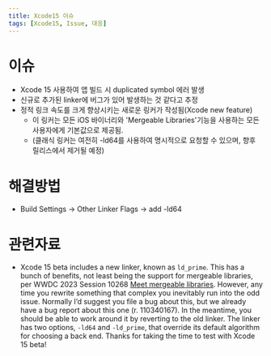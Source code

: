 ```yaml
---
title: Xcode15 이슈 
tags: [Xcode15, Issue, 대응]
---
```


# 이슈

- Xcode 15 사용하여 앱 빌드 시 duplicated symbol 에러 발생
- 신규로 추가된 linker에 버그가 있어 발생하는 것 같다고 추정
- 정적 링크 속도를 크게 향상시키는 새로운 링커가 작성됨(Xcode new feature)
    - 이 링커는 모든 iOS 바이너리와 'Mergeable Libraries'기능을 사용하는 모든 사용자에게 기본값으로 제공됨.
    - (클래식 링커는 여전히 -ld64를 사용하여 명시적으로 요청할 수 있으며, 향후 릴리스에서 제거될 예정)

# 해결방법

- Build Settings → Other Linker Flags → add -ld64

# 관련자료
- Xcode 15 beta includes a new linker, known as `ld_prime`. This has a bunch of benefits, not least being the support for mergeable libraries, per WWDC 2023 Session 10268 [Meet mergeable libraries](https://developer.apple.com/videos/play/wwdc2023/10268/). However, any time you rewrite something that complex you inevitably run into the odd issue. Normally I’d suggest you file a bug about this, but we already have a bug report about this one (r. 110340167). In the meantime, you should be able to work around it by reverting to the old linker. The linker has two options, `-ld64` and `-ld_prime`, that override its default algorithm for choosing a back end. Thanks for taking the time to test with Xcode 15 beta!